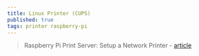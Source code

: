 ```yaml
---
title: Linux Printer (CUPS)
published: true
tags: printer raspberry-pi
---
```

> Raspberry Pi Print Server: Setup a Network Printer - [article](https://pimylifeup.com/raspberry-pi-print-server/)

